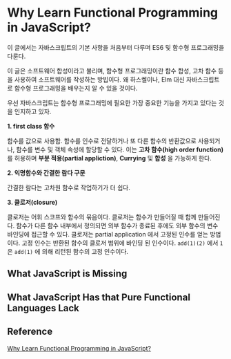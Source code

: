 # Why Learn Functional Programming in JavaScript?

이 글에서는 자바스크립트의 기본 사항을 처음부터 다루며 ES6 및 함수형 프로그래밍을 다룬다. 

이 글은 소프트웨어 합성이라고 불리며, 함수형 프로그래밍이란 함수 합성, 고차 함수 등을 사용하여 소프트웨어를 작성하는 방빕이다. 왜 하스켈이나, Elm 대신 자바스크립트로 함수형 프로그래밍을 배우는지 알 수 있을 것이다.

우선 자바스크립트는 함수형 프로그래밍에 필요한 가장 중요한 기능을 가지고 있다는 것을 인지하고 있자.

**1. first class 함수**

함수를 값으로 사용함. 함수를 인수로 전달하거나 또 다른 함수의 반환값으로 사용되거나, 함수를 변수 및 객체 속성에 할당할 수 있다. 이는 **고차 함수(high order function)** 를 허용하며 **부분 적용(partial appliction)**, **Currying** 및 **합성** 을 가능하게 한다.

**2. 익명함수와 간결한 람다 구문**

간결한 람다는 고차원 함수로 작업하기가 더 쉽다.

**3. 클로저(closure)**

클로저는 어휘 스코프와 함수의 묶음이다. 클로저는 함수가 만들어질 때 함께 만들어진다. 함수가 다른 함수 내부에서 정의되면 외부 함수가 종료된 후에도 외부 함수의 변수 바인딩에 접근할 수 있다. 클로저는 partial application 에서 고정된 인수를 얻는 방법이다. 고정 인수는 반환된 함수의 클로저 범위에 바인딩 된 인수이다. `add(1)(2)` 에서 `1` 은 `add(1)` 에 의해 리턴된 함수의 고정 인수이다.

## What JavaScript is Missing


## What JavaScript Has that Pure Functional Languages Lack

## Reference

[Why Learn Functional Programming in JavaScript?](https://medium.com/javascript-scene/why-learn-functional-programming-in-javascript-composing-software-ea13afc7a257)